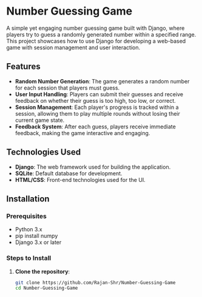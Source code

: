 # Number Guessing Game

A simple yet engaging number guessing game built with Django, where players try to guess a randomly generated number within a specified range. This project showcases how to use Django for developing a web-based game with session management and user interaction.

## Features

- **Random Number Generation**: The game generates a random number for each session that players must guess.
- **User Input Handling**: Players can submit their guesses and receive feedback on whether their guess is too high, too low, or correct.
- **Session Management**: Each player's progress is tracked within a session, allowing them to play multiple rounds without losing their current game state.
- **Feedback System**: After each guess, players receive immediate feedback, making the game interactive and engaging.

## Technologies Used

- **Django**: The web framework used for building the application.
- **SQLite**: Default database for development.
- **HTML/CSS**: Front-end technologies used for the UI.

## Installation

### Prerequisites

- Python 3.x
- pip install numpy
- Django 3.x or later

### Steps to Install

1. **Clone the repository**:
   ```bash
   git clone https://github.com/Rajan-Shr/Number-Guessing-Game
   cd Number-Guessing-Game
